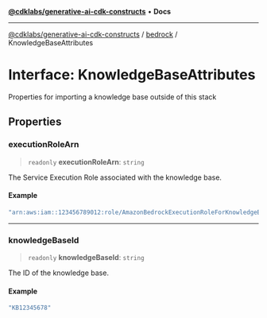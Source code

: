 [**@cdklabs/generative-ai-cdk-constructs**](../../../README.md) • **Docs**

***

[@cdklabs/generative-ai-cdk-constructs](../../../README.md) / [bedrock](../README.md) / KnowledgeBaseAttributes

# Interface: KnowledgeBaseAttributes

Properties for importing a knowledge base outside of this stack

## Properties

### executionRoleArn

> `readonly` **executionRoleArn**: `string`

The Service Execution Role associated with the knowledge base.

#### Example

```ts
"arn:aws:iam::123456789012:role/AmazonBedrockExecutionRoleForKnowledgeBaseawscdkbdgeBaseKB12345678"
```

***

### knowledgeBaseId

> `readonly` **knowledgeBaseId**: `string`

The ID of the knowledge base.

#### Example

```ts
"KB12345678"
```
